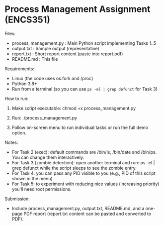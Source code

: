 # Process Management Assignment (ENCS351)

Files:
- process_management.py    : Main Python script implementing Tasks 1..5
- output.txt               : Sample output (representative)
- report.txt               : Short report content (paste into report.pdf)
- README.md                : This file

Requirements:
- Linux (the code uses os.fork and /proc)
- Python 3.8+
- Run from a terminal (so you can use `ps -el | grep defunct` for Task 3)

How to run:
1. Make script executable:
   chmod +x process_management.py

2. Run:
   ./process_management.py

3. Follow on-screen menu to run individual tasks or run the full demo option.

Notes:
- For Task 2 (exec): default commands are /bin/ls, /bin/date and /bin/ps. You can change them interactively.
- For Task 3 (zombie detection): open another terminal and run:
    ps -el | grep defunct
  while the script sleeps to see the zombie entry.
- For Task 4: you can pass any PID visible to you (e.g., PID of this script shown in the menu)
- For Task 5: to experiment with reducing nice values (increasing priority) you'll need root permissions.

Submission:
- Include process_management.py, output.txt, README.md, and a one-page PDF report (report.txt content can be pasted and converted to PDF).
